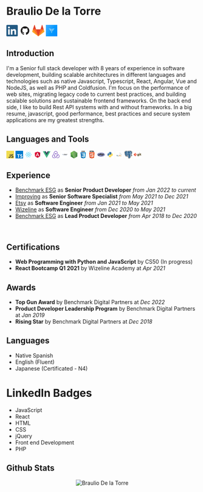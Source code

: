 # Braulio De la Torre

<code><a href="https://www.linkedin.com/in/braulio-delatorre/"><img height="30" src="https://raw.githubusercontent.com/MrDaFunk/MrDaFunk/master/src/linkedin.png"></a></code>
<code><a href="https://github.com/MrDafunk"><img height="30" style="border-radius:50%" src="https://raw.githubusercontent.com/MrDaFunk/MrDaFunk/master/src/github.png?raw=true"></a></code>
<code><a href="https://gitlab.com/Braulio"><img height="30" src="https://raw.githubusercontent.com/MrDaFunk/MrDaFunk/master/src/gitlab.svg?raw=true"></a></code>
<code><a href="https://app.codesignal.com/profile/mrdafunk"><img height="30" src="https://raw.githubusercontent.com/MrDaFunk/MrDaFunk/master/src/codesignal.jpeg?raw=true"></a></code>

## Introduction

<p>I'm a Senior full stack developer with 8 years of experience in software development, building scalable architectures in different languages and technologies such as native Javascript, Typescript, React, Angular, Vue and NodeJS, as well as PHP and Coldfusion. I'm focus on the performance of web sites, migrating legacy code to current best practices, and building scalable solutions and sustainable frontend frameworks. On the back end side, I like to build Rest API systems with and without frameworks. In a big resume, javascript, good performance, best practices and secure system applications are my greatest strengths.</p>

## Languages and Tools 

<code><img height="20" src="https://raw.githubusercontent.com/github/explore/80688e429a7d4ef2fca1e82350fe8e3517d3494d/topics/javascript/javascript.png"></code>
<code><img height="20" src="https://raw.githubusercontent.com/github/explore/80688e429a7d4ef2fca1e82350fe8e3517d3494d/topics/typescript/typescript.png"></code>
<code><img height="20" src="https://raw.githubusercontent.com/github/explore/80688e429a7d4ef2fca1e82350fe8e3517d3494d/topics/react/react.png"></code>
<code><img height="20" src="https://raw.githubusercontent.com/github/explore/80688e429a7d4ef2fca1e82350fe8e3517d3494d/topics/angular/angular.png"></code>
<code><img height="20" src="https://raw.githubusercontent.com/github/explore/80688e429a7d4ef2fca1e82350fe8e3517d3494d/topics/vue/vue.png"></code>
<code><img height="20" src="https://raw.githubusercontent.com/github/explore/80688e429a7d4ef2fca1e82350fe8e3517d3494d/topics/redux/redux.png"></code>
<code><img height="20" src="https://raw.githubusercontent.com/github/explore/80688e429a7d4ef2fca1e82350fe8e3517d3494d/topics/jquery/jquery.png"></code>
<code><img height="20" src="https://raw.githubusercontent.com/github/explore/80688e429a7d4ef2fca1e82350fe8e3517d3494d/topics/nodejs/nodejs.png"></code>
<code><img height="20" src="https://raw.githubusercontent.com/github/explore/80688e429a7d4ef2fca1e82350fe8e3517d3494d/topics/css/css.png"></code>
<code><img height="20" src="https://raw.githubusercontent.com/github/explore/80688e429a7d4ef2fca1e82350fe8e3517d3494d/topics/html/html.png"></code>
<code><img height="20" src="https://raw.githubusercontent.com/github/explore/80688e429a7d4ef2fca1e82350fe8e3517d3494d/topics/php/php.png"></code>
<code><img height="20" src="https://raw.githubusercontent.com/github/explore/80688e429a7d4ef2fca1e82350fe8e3517d3494d/topics/python/python.png"></code>
<code><img height="20" src="https://raw.githubusercontent.com/github/explore/80688e429a7d4ef2fca1e82350fe8e3517d3494d/topics/mysql/mysql.png"></code>
<code><img height="20" src="https://raw.githubusercontent.com/github/explore/80688e429a7d4ef2fca1e82350fe8e3517d3494d/topics/postgresql/postgresql.png"></code>
<code><img height="20" src="https://raw.githubusercontent.com/github/explore/80688e429a7d4ef2fca1e82350fe8e3517d3494d/topics/git/git.png"></code>

## Experience

- <a href='https://benchmarkdigital.com/'>Benchmark ESG</a> as <b>Senior Product Developer</b> <i>from Jan 2022 to current</i>
- <a href='https://improving.com/'>Improving</a> as <b>Senior Software Specialist</b> <i>from May 2021 to Dec 2021</i>
- <a href='https://www.etsy.com/'>Etsy</a> as <b>Software Engineer</b> <i>from Jan 2021 to May 2021</i>
- <a href='https://www.wizeline.com/'>Wizeline</a> as <b>Software Engineer</b> <i>from Dec 2020 to May 2021</i>
- <a href='https://benchmarkdigital.com/'>Benchmark ESG</a> as <b>Lead Product Developer</b> <i>from Apr 2018 to Dec 2020</i>

<br>

## Certifications

- <b>Web Programming with Python and JavaScript</b> by CS50 (In progress)
- <b>React Bootcamp Q1 2021</b> by Wizeline Academy at <i>Apr 2021</i>

## Awards

- <b>Top Gun Award</b> by Benchmark Digital Partners at <i>Dec 2022</i>
- <b>Product Developer Leadership Program</b> by Benchmark Digital Partners at <i>Jan 2019</i>
- <b>Rising Star</b> by Benchmark Digital Partners at <i>Dec 2018</i>

## Languages

- Native Spanish
- English (Fluent)
- Japanese (Certificated - N4)

# LinkedIn Badges

- JavaScript
- React
- HTML
- CSS
- jQuery
- Front end Development
- PHP

## Github Stats

<p align="center"> <img src="https://github-readme-stats.vercel.app/api?username=MrDaFunk&show_icons=true&theme=gotham" alt="Braulio De la Torre" />
